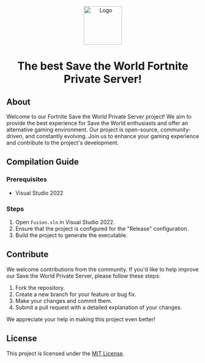 <p align="center">
  <img src="https://media.discordapp.net/attachments/1134250389403873331/1165870523788574800/FusionIcon.png?ex=65486c89&is=6535f789&hm=4aab326d88ac415716ea7eeffe19b524b87d98fa14c7400820032740dbd316a8&=" height=100px alt="Logo">
</p>

<h1 align="center">The best Save the World Fortnite Private Server!</h1>

## About

Welcome to our Fortnite Save the World Private Server project! We aim to provide the best experience for Save the World enthusiasts and offer an alternative gaming environment. Our project is open-source, community-driven, and constantly evolving. Join us to enhance your gaming experience and contribute to the project's development.

## Compilation Guide

### Prerequisites
- Visual Studio 2022

### Steps
1. Open `Fusion.sln` in Visual Studio 2022.
2. Ensure that the project is configured for the "Release" configuration.
3. Build the project to generate the executable.

## Contribute

We welcome contributions from the community. If you'd like to help improve our Save the World Private Server, please follow these steps:

1. Fork the repository.
2. Create a new branch for your feature or bug fix.
3. Make your changes and commit them.
4. Submit a pull request with a detailed explanation of your changes.

We appreciate your help in making this project even better!

## License

This project is licensed under the [MIT License](LICENSE).
